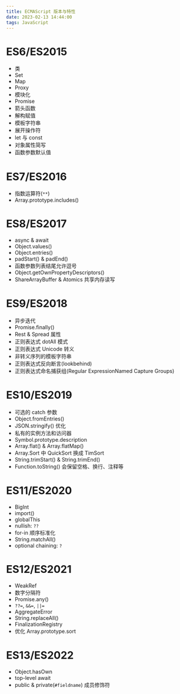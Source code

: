 ```yaml
---
title: ECMAScript 版本与特性
date: 2023-02-13 14:44:00
tags: JavaScript
---
```


# ES6/ES2015

- 类
- Set
- Map
- Proxy
- 模块化
- Promise
- 箭头函数
- 解构赋值
- 模板字符串
- 展开操作符
- let 与 const
- 对象属性简写
- 函数参数默认值

# ES7/ES2016

- 指数运算符(`**`)
- Array.prototype.includes()

# ES8/ES2017

- async & await
- Object.values()
- Object.entries()
- padStart() & padEnd()
- 函数参数列表结尾允许逗号
- Object.getOwnPropertyDescriptors()
- ShareArrayBuffer & Atomics 共享内存读写

# ES9/ES2018

- 异步迭代
- Promise.finally()
- Rest & Spread 属性
- 正则表达式 dotAll 模式
- 正则表达式 Unicode 转义
- 非转义序列的模板字符串
- 正则表达式反向断言(lookbehind)
- 正则表达式命名捕获组(Regular ExpressionNamed Capture Groups)

# ES10/ES2019

- 可选的 catch 参数
- Object.fromEntries()
- JSON.stringify() 优化
- 私有的实例方法和访问器
- Symbol.prototype.description
- Array.flat() & Array.flatMap()
- Array.Sort 中 QuickSort 换成 TimSort
- String.trimStart() & String.trimEnd()
- Function.toString() 会保留空格、换行、注释等

# ES11/ES2020

- BigInt
- import()
- globalThis
- nullish: `??`
- for-in 顺序标准化
- String.matchAll()
- optional chaining: `?`

# ES12/ES2021

- WeakRef
- 数字分隔符
- Promise.any()
- `??=`, `&&=`, `||=`
- AggregateError
- String.replaceAll()
- FinalizationRegistry
- 优化 Array.prototype.sort

# ES13/ES2022

- Object.hasOwn
- top-level await
- public & private(`#fieldname`) 成员修饰符
